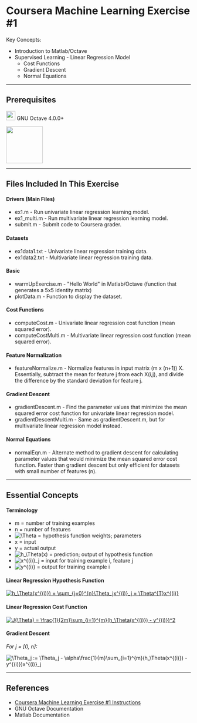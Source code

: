Coursera Machine Learning Exercise #1
===================
Key Concepts:

* Introduction to Matlab/Octave
* Supervised Learning - Linear Regression Model
	* Cost Functions
	* Gradient Descent
	* Normal Equations

-----------
Prerequisites
-----------
<img src="https://www.gnu.org/software/octave/images//logo.png" width="25" height="25" /> GNU Octave 4.0.0+

<img src="http://itprocurement.unl.edu/software_product_images/matlablogo.jpg" width="100"/>

-------------
Files Included In This Exercise
-------------

#### Drivers (Main Files)
* ex1.m - Run univariate linear regression learning model.
* ex1_multi.m - Run multivariate linear regression learning model.
* submit.m - Submit code to Coursera grader.

#### Datasets
* ex1data1.txt - Univariate linear regression training data.
* ex1data2.txt - Multivariate linear regression training data.

#### Basic
* warmUpExercise.m - "Hello World" in Matlab/Octave (function that generates a 5x5 identity matrix)
* plotData.m - Function to display the dataset.

#### Cost Functions
* computeCost.m - Univariate linear regression cost function (mean squared error).
* computeCostMulti.m - Multivariate linear regression cost function (mean squared error).

#### Feature Normalization
* featureNormalize.m - Normalize features in input matrix (m x (n+1)) X. Essentially, subtract the mean for feature j from each X(i,j), and divide the difference by the standard deviation for feature j.

#### Gradient Descent
* gradientDescent.m - Find the parameter values that minimize the mean squared error cost function for univariate linear regression model.
* gradientDescentMulti.m - Same as gradientDescent.m, but for multivariate linear regression model instead.

#### Normal Equations
* normalEqn.m - Alternate method to gradient descent for calculating parameter values that would minimize the mean squared error cost function. Faster than gradient descent but only efficient for datasets with small number of features (n).

-------------
Essential Concepts
-------------
#### Terminology
* m = number of training examples
* n = number of features
* <img src="https://latex.codecogs.com/gif.latex?\Theta" title="\Theta" /> = hypothesis function weights; parameters
* x = input
* y = actual output
* <img src="https://latex.codecogs.com/gif.latex?h_\Theta(x)" title="h_\Theta(x)" /> = prediction; output of hypothesis function
* <img src="https://latex.codecogs.com/gif.latex?x^{(i)}_j" title="x^{(i)}_j" /> = input for training example i, feature j
* <img src="https://latex.codecogs.com/gif.latex?y^{(i)}" title="y^{(i)}" /> = output for training example i

#### Linear Regression Hypothesis Function
<a href="https://www.codecogs.com/eqnedit.php?latex=h_\Theta(x^{(i)})&space;=&space;\sum_{j=0}^{n}\Theta_jx^{(i)}_j&space;=&space;\Theta^{T}x^{(i)}" target="_blank"><img src="https://latex.codecogs.com/gif.latex?h_\Theta(x^{(i)})&space;=&space;\sum_{j=0}^{n}\Theta_jx^{(i)}_j&space;=&space;\Theta^{T}x^{(i)}" title="h_\Theta(x^{(i)}) = \sum_{j=0}^{n}\Theta_jx^{(i)}_j = \Theta^{T}x^{(i)}" /></a>

#### Linear Regression Cost Function
<a href="https://www.codecogs.com/eqnedit.php?latex=J(\Theta)&space;=&space;\frac{1}{2m}\sum_{i=1}^{m}(h_\Theta(x^{(i)})&space;-&space;y^{(i)})^2" target="_blank"><img src="https://latex.codecogs.com/gif.latex?J(\Theta)&space;=&space;\frac{1}{2m}\sum_{i=1}^{m}(h_\Theta(x^{(i)})&space;-&space;y^{(i)})^2" title="J(\Theta) = \frac{1}{2m}\sum_{i=1}^{m}(h_\Theta(x^{(i)}) - y^{(i)})^2" /></a>

#### Gradient Descent
*For j = [0, n]:*

<img src="https://latex.codecogs.com/gif.latex?\Theta_j&space;:=&space;\Theta_j&space;-&space;\alpha\frac{1}{m}\sum_{i=1}^{m}(h_\Theta(x^{(i)})&space;-&space;y^{(i)})x^{(i)}_j" title="\Theta_j := \Theta_j - \alpha\frac{1}{m}\sum_{i=1}^{m}(h_\Theta(x^{(i)}) - y^{(i)})x^{(i)}_j" />

-------------
References
-------------
* [Coursera Machine Learning Exercise #1 Instructions](https://github.com/SaiWebApps/Machine-Learning-Exercise-1/blob/master/ex1.pdf)
* GNU Octave Documentation
* Matlab Documentation
